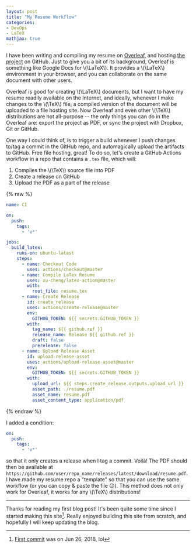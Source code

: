 ```yaml
---
layout: post
title: "My Resume Workflow"
categories:
- DevOps
- LaTeX
mathjax: true
---
```


I have been writing and compiling my resume on [Overleaf](https://www.overleaf.com), and hosting [the project](https://github.com/lamcw/resume) on GitHub. Just to give you a bit of its background, Overleaf is something like Google Docs for \\(\LaTeX\\). It provides a \\(\LaTeX\\) environment in your browser, and you can collaborate on the same document with other users.

Overleaf is good for creating \\(\LaTeX\\) documents, but I want to have my resume readily available on the Internet, and ideally, whenever I make changes to the \\(\TeX\\) file, a compiled version of the document will be uploaded to a file hosting site. Now Overleaf and even other \\(\TeX\\) distributions are not all-purpose -- the only things you can do in the Overleaf are: export the project as PDF, or sync the project with Dropbox, Git or GitHub.

One way I could think of, is to trigger a build whenever I push changes to/tag a commit in the GitHub repo, and automagically upload the artifacts to GitHub. Free file hosting, great! To do so, let's create a GitHub Actions workflow in a repo that contains a `.tex` file, which will:

1. Compiles the \\(\TeX\\) source file into PDF
2. Create a release on GitHub
3. Upload the PDF as a part of the release

{% raw %}
```yaml
name: CI

on:
  push:
    tags:
      - 'v*'

jobs:
  build_latex:
    runs-on: ubuntu-latest
    steps:
      - name: Checkout Code
        uses: actions/checkout@master
      - name: Compile LaTex Resume
        uses: xu-cheng/latex-action@master
        with:
          root_file: resume.tex
      - name: Create Release
        id: create_release
        uses: actions/create-release@master
        env:
          GITHUB_TOKEN: ${{ secrets.GITHUB_TOKEN }}
        with:
          tag_name: ${{ github.ref }}
          release_name: Release ${{ github.ref }}
          draft: false
          prerelease: false
      - name: Upload Release Asset
        id: upload-release-asset 
        uses: actions/upload-release-asset@master
        env:
          GITHUB_TOKEN: ${{ secrets.GITHUB_TOKEN }}
        with:
          upload_url: ${{ steps.create_release.outputs.upload_url }}
          asset_path: ./resume.pdf
          asset_name: resume.pdf
          asset_content_type: application/pdf
```
{% endraw %}

I added a condition:
```yaml
on:
  push:
    tags:
      - 'v*'
```
so that it only creates a release when I tag a commit. Voilà! The PDF should then be available at `https://github.com/user/repo_name/releases/latest/download/resume.pdf`. I have made my resume repo a "template" so that you can use the same workflow (or you can copy & paste the file :wink:). This method does not only work for Overleaf, it works for any \\(\TeX\\) distributions!

---

Thanks for reading my first blog post! It's been quite some time since I started making this site[^1]. Really enjoyed building this site from scratch, and hopefully I will keep updating the blog.

[^1]: [First commit](https://github.com/lamcw/lamcw.github.io/commit/d85f1bc2b17f876931ba36476142b633a49123d0) was on Jun 26, 2018, lol
